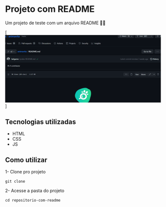 # Projeto com README
Um projeto de teste com um arquivo README 🐱‍🏍

[<img src="./tela-animavita.gif" alt="gif da tela inicial do projeto de teste README">]

## Tecnologias utilizadas
- HTML
- CSS
- JS

## Como utilizar

1- Clone pro projeto
```
git clone
```

2- Acesse a pasta do projeto
```
cd repositorio-com-readme
```